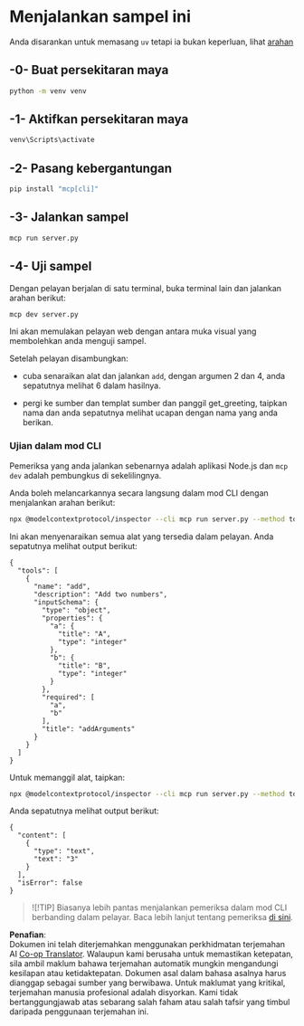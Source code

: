 <!--
CO_OP_TRANSLATOR_METADATA:
{
  "original_hash": "d26f746e21775c30b4d7ed97962b24df",
  "translation_date": "2025-08-18T18:01:07+00:00",
  "source_file": "03-GettingStarted/01-first-server/solution/python/README.md",
  "language_code": "ms"
}
-->
# Menjalankan sampel ini

Anda disarankan untuk memasang `uv` tetapi ia bukan keperluan, lihat [arahan](https://docs.astral.sh/uv/#highlights)

## -0- Buat persekitaran maya

```bash
python -m venv venv
```

## -1- Aktifkan persekitaran maya

```bash
venv\Scripts\activate
```

## -2- Pasang kebergantungan

```bash
pip install "mcp[cli]"
```

## -3- Jalankan sampel

```bash
mcp run server.py
```

## -4- Uji sampel

Dengan pelayan berjalan di satu terminal, buka terminal lain dan jalankan arahan berikut:

```bash
mcp dev server.py
```

Ini akan memulakan pelayan web dengan antara muka visual yang membolehkan anda menguji sampel.

Setelah pelayan disambungkan:

- cuba senaraikan alat dan jalankan `add`, dengan argumen 2 dan 4, anda sepatutnya melihat 6 dalam hasilnya.

- pergi ke sumber dan templat sumber dan panggil get_greeting, taipkan nama dan anda sepatutnya melihat ucapan dengan nama yang anda berikan.

### Ujian dalam mod CLI

Pemeriksa yang anda jalankan sebenarnya adalah aplikasi Node.js dan `mcp dev` adalah pembungkus di sekelilingnya.

Anda boleh melancarkannya secara langsung dalam mod CLI dengan menjalankan arahan berikut:

```bash
npx @modelcontextprotocol/inspector --cli mcp run server.py --method tools/list
```

Ini akan menyenaraikan semua alat yang tersedia dalam pelayan. Anda sepatutnya melihat output berikut:

```text
{
  "tools": [
    {
      "name": "add",
      "description": "Add two numbers",
      "inputSchema": {
        "type": "object",
        "properties": {
          "a": {
            "title": "A",
            "type": "integer"
          },
          "b": {
            "title": "B",
            "type": "integer"
          }
        },
        "required": [
          "a",
          "b"
        ],
        "title": "addArguments"
      }
    }
  ]
}
```

Untuk memanggil alat, taipkan:

```bash
npx @modelcontextprotocol/inspector --cli mcp run server.py --method tools/call --tool-name add --tool-arg a=1 --tool-arg b=2
```

Anda sepatutnya melihat output berikut:

```text
{
  "content": [
    {
      "type": "text",
      "text": "3"
    }
  ],
  "isError": false
}
```

> ![!TIP]
> Biasanya lebih pantas menjalankan pemeriksa dalam mod CLI berbanding dalam pelayar.
> Baca lebih lanjut tentang pemeriksa [di sini](https://github.com/modelcontextprotocol/inspector).

**Penafian**:  
Dokumen ini telah diterjemahkan menggunakan perkhidmatan terjemahan AI [Co-op Translator](https://github.com/Azure/co-op-translator). Walaupun kami berusaha untuk memastikan ketepatan, sila ambil maklum bahawa terjemahan automatik mungkin mengandungi kesilapan atau ketidaktepatan. Dokumen asal dalam bahasa asalnya harus dianggap sebagai sumber yang berwibawa. Untuk maklumat yang kritikal, terjemahan manusia profesional adalah disyorkan. Kami tidak bertanggungjawab atas sebarang salah faham atau salah tafsir yang timbul daripada penggunaan terjemahan ini.